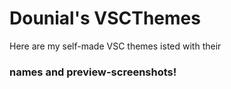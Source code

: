 <h1>Dounial's VSCThemes</h1>
<p>Here are my self-made VSC themes isted with their<br>
<h3>names and preview-screenshots!</h3></p>
